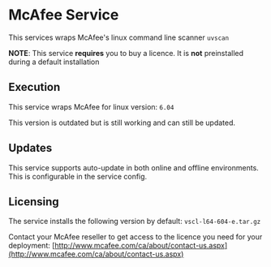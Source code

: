 # McAfee Service

This services wraps McAfee's linux command line scanner `uvscan`

**NOTE**: This service **requires** you to buy a licence. It is **not** preinstalled during a default installation

## Execution

This service wraps McAfee for linux version: `6.04`

This version is outdated but is still working and can still be updated.

## Updates

This service supports auto-update in both online and offline environments. This is configurable in the service config.

## Licensing

The service installs the following version by default: `vscl-l64-604-e.tar.gz`

Contact your McAfee reseller to get access to the licence you need for your deployment: [http://www.mcafee.com/ca/about/contact-us.aspx](http://www.mcafee.com/ca/about/contact-us.aspx)